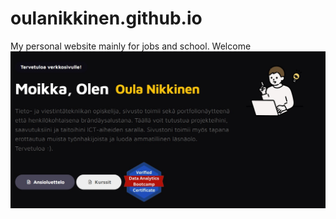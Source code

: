 # oulanikkinen.github.io

My personal website mainly for jobs and school. Welcome
![alt text](https://github.com/oulanikkinen/oulanikkinen.github.io/blob/main/assets/images/mainpagescreenshot.jpg?raw=true)
